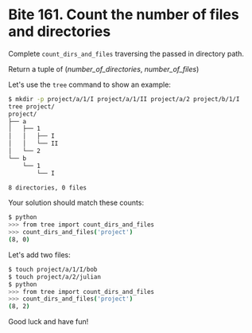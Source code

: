 # Bite 161. Count the number of files and directories

Complete `count_dirs_and_files` traversing the passed in directory path.

Return a tuple of (*number_of_directories*, *number_of_files*)

Let's use the `tree` command to show an example:

```bash
$ mkdir -p project/a/1/I project/a/1/II project/a/2 project/b/1/I
tree project/
project/
├── a
│   ├── 1
│   │   ├── I
│   │   └── II
│   └── 2
└── b
    └── 1
        └── I

8 directories, 0 files
```

Your solution should match these counts:

```bash
$ python
>>> from tree import count_dirs_and_files
>>> count_dirs_and_files('project')
(8, 0)
```

Let's add two files:

```bash
$ touch project/a/1/I/bob
$ touch project/a/2/julian
$ python
>>> from tree import count_dirs_and_files
>>> count_dirs_and_files('project')
(8, 2)
```

Good luck and have fun!
